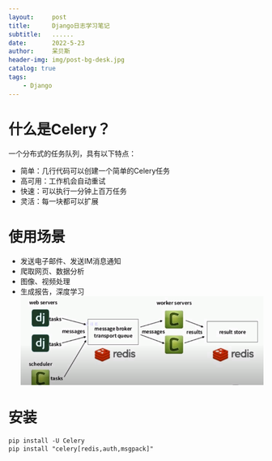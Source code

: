 ```yaml
---
layout:     post
title:      Django日志学习笔记
subtitle:   ......
date:       2022-5-23
author:     呆贝斯
header-img: img/post-bg-desk.jpg
catalog: true
tags:
    - Django
---
```

# 什么是Celery？
一个分布式的任务队列，具有以下特点：
* 简单：几行代码可以创建一个简单的Celery任务
* 高可用：工作机会自动重试
* 快速：可以执行一分钟上百万任务
* 灵活：每一块都可以扩展

# 使用场景
* 发送电子邮件、发送IM消息通知
* 爬取网页、数据分析
* 图像、视频处理
* 生成报告，深度学习
![](/img/django-celery-example.png)

# 安装
```
pip install -U Celery
pip install "celery[redis,auth,msgpack]"
```


